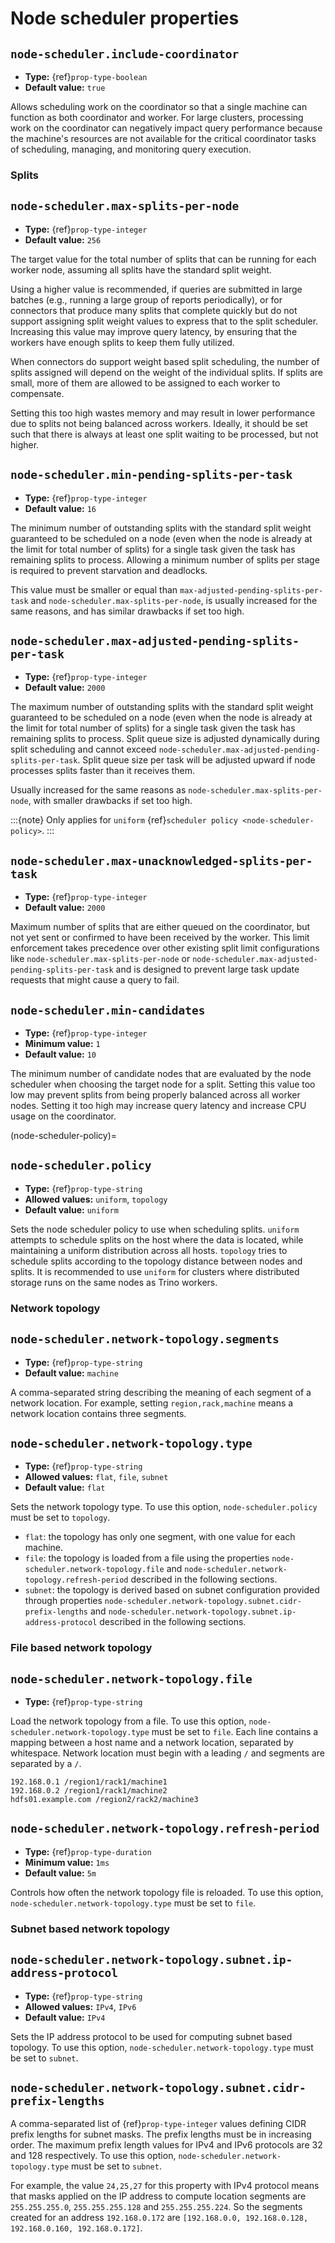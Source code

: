 # Node scheduler properties

## `node-scheduler.include-coordinator`

- **Type:** {ref}`prop-type-boolean`
- **Default value:** `true`

Allows scheduling work on the coordinator so that a single machine can function
as both coordinator and worker. For large clusters, processing work on the
coordinator can negatively impact query performance because the machine's
resources are not available for the critical coordinator tasks of scheduling,
managing, and monitoring query execution.

### Splits

## `node-scheduler.max-splits-per-node`

- **Type:** {ref}`prop-type-integer`
- **Default value:** `256`

The target value for the total number of splits that can be running for
each worker node, assuming all splits have the standard split weight.

Using a higher value is recommended, if queries are submitted in large batches
(e.g., running a large group of reports periodically), or for connectors that
produce many splits that complete quickly but do not support assigning split
weight values to express that to the split scheduler. Increasing this value may
improve query latency, by ensuring that the workers have enough splits to keep
them fully utilized.

When connectors do support weight based split scheduling, the number of splits
assigned will depend on the weight of the individual splits. If splits are
small, more of them are allowed to be assigned to each worker to compensate.

Setting this too high wastes memory and may result in lower performance
due to splits not being balanced across workers. Ideally, it should be set
such that there is always at least one split waiting to be processed, but
not higher.

## `node-scheduler.min-pending-splits-per-task`

- **Type:** {ref}`prop-type-integer`
- **Default value:** `16`

The minimum number of outstanding splits with the standard split weight guaranteed to be scheduled on a node (even when the node
is already at the limit for total number of splits) for a single task given the task has remaining splits to process.
Allowing a minimum number of splits per stage is required to prevent starvation and deadlocks.

This value must be smaller or equal than `max-adjusted-pending-splits-per-task` and
`node-scheduler.max-splits-per-node`, is usually increased for the same reasons,
and has similar drawbacks if set too high.

## `node-scheduler.max-adjusted-pending-splits-per-task`

- **Type:** {ref}`prop-type-integer`
- **Default value:** `2000`

The maximum number of outstanding splits with the standard split weight guaranteed to be scheduled on a node (even when the node
is already at the limit for total number of splits) for a single task given the task has remaining splits to process.
Split queue size is adjusted dynamically during split scheduling and cannot exceed `node-scheduler.max-adjusted-pending-splits-per-task`.
Split queue size per task will be adjusted upward if node processes splits faster than it receives them.

Usually increased for the same reasons as `node-scheduler.max-splits-per-node`, with smaller drawbacks
if set too high.

:::{note}
Only applies for `uniform` {ref}`scheduler policy <node-scheduler-policy>`.
:::

## `node-scheduler.max-unacknowledged-splits-per-task`

- **Type:** {ref}`prop-type-integer`
- **Default value:** `2000`

Maximum number of splits that are either queued on the coordinator, but not yet sent or confirmed to have been received by
the worker. This limit enforcement takes precedence over other existing split limit configurations
like `node-scheduler.max-splits-per-node` or `node-scheduler.max-adjusted-pending-splits-per-task`
and is designed to prevent large task update requests that might cause a query to fail.

## `node-scheduler.min-candidates`

- **Type:** {ref}`prop-type-integer`
- **Minimum value:** `1`
- **Default value:** `10`

The minimum number of candidate nodes that are evaluated by the
node scheduler when choosing the target node for a split. Setting
this value too low may prevent splits from being properly balanced
across all worker nodes. Setting it too high may increase query
latency and increase CPU usage on the coordinator.

(node-scheduler-policy)=
## `node-scheduler.policy`

- **Type:** {ref}`prop-type-string`
- **Allowed values:** `uniform`, `topology`
- **Default value:** `uniform`

Sets the node scheduler policy to use when scheduling splits. `uniform`  attempts
to schedule splits on the host where the data is located, while maintaining a uniform
distribution across all hosts. `topology` tries to schedule splits according to
the topology distance between nodes and splits. It is recommended to use `uniform`
for clusters where distributed storage runs on the same nodes as Trino workers.

### Network topology

## `node-scheduler.network-topology.segments`

- **Type:** {ref}`prop-type-string`
- **Default value:** `machine`

A comma-separated string describing the meaning of each segment of a network location.
For example, setting `region,rack,machine` means a network location contains three segments.

## `node-scheduler.network-topology.type`

- **Type:** {ref}`prop-type-string`
- **Allowed values:** `flat`, `file`, `subnet`
- **Default value:** `flat`

Sets the network topology type. To use this option, `node-scheduler.policy`
must be set to `topology`.

- `flat`: the topology has only one segment, with one value for each machine.
- `file`: the topology is loaded from a file using the properties
  `node-scheduler.network-topology.file` and
  `node-scheduler.network-topology.refresh-period` described in the
  following sections.
- `subnet`: the topology is derived based on subnet configuration provided
  through properties `node-scheduler.network-topology.subnet.cidr-prefix-lengths`
  and `node-scheduler.network-topology.subnet.ip-address-protocol` described
  in the following sections.

### File based network topology

## `node-scheduler.network-topology.file`

- **Type:** {ref}`prop-type-string`

Load the network topology from a file. To use this option, `node-scheduler.network-topology.type`
must be set to `file`. Each line contains a mapping between a host name and a
network location, separated by whitespace. Network location must begin with a leading
`/` and segments are separated by a `/`.

```text
192.168.0.1 /region1/rack1/machine1
192.168.0.2 /region1/rack1/machine2
hdfs01.example.com /region2/rack2/machine3
```

## `node-scheduler.network-topology.refresh-period`

- **Type:** {ref}`prop-type-duration`
- **Minimum value:** `1ms`
- **Default value:** `5m`

Controls how often the network topology file is reloaded.  To use this option,
`node-scheduler.network-topology.type` must be set to `file`.

### Subnet based network topology

## `node-scheduler.network-topology.subnet.ip-address-protocol`

- **Type:** {ref}`prop-type-string`
- **Allowed values:** `IPv4`, `IPv6`
- **Default value:** `IPv4`

Sets the IP address protocol to be used for computing subnet based
topology.  To use this option, `node-scheduler.network-topology.type` must
be set to `subnet`.

## `node-scheduler.network-topology.subnet.cidr-prefix-lengths`

A comma-separated list of {ref}`prop-type-integer` values defining CIDR prefix
lengths for subnet masks. The prefix lengths must be in increasing order. The
maximum prefix length values for IPv4 and IPv6 protocols are 32 and 128
respectively. To use this option, `node-scheduler.network-topology.type` must
be set to `subnet`.

For example, the value `24,25,27` for this property with IPv4 protocol means
that masks applied on the IP address to compute location segments are
`255.255.255.0`, `255.255.255.128` and `255.255.255.224`. So the segments
created for an address `192.168.0.172` are `[192.168.0.0, 192.168.0.128,
192.168.0.160, 192.168.0.172]`.
